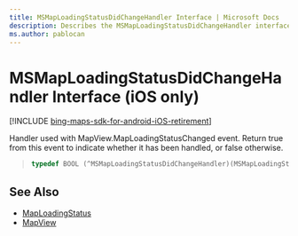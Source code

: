```yaml
---
title: MSMapLoadingStatusDidChangeHandler Interface | Microsoft Docs
description: Describes the MSMapLoadingStatusDidChangeHandler interface for iOS and provides the interface's syntax and additional references.
ms.author: pablocan
---
```


# MSMapLoadingStatusDidChangeHandler Interface (iOS only)

[!INCLUDE [bing-maps-sdk-for-android-iOS-retirement](../../../includes/bing-maps-sdk-for-android-iOS-retirement.md)]

Handler used with MapView.MapLoadingStatusChanged event. Return true from this event to indicate whether it has been handled, or false otherwise.

>```objectivec
> typedef BOOL (^MSMapLoadingStatusDidChangeHandler)(MSMapLoadingStatus)
>```

## See Also

* [MapLoadingStatus](../MapLoadingStatus-enumeration.md)
* [MapView](../MapView-class.md)
